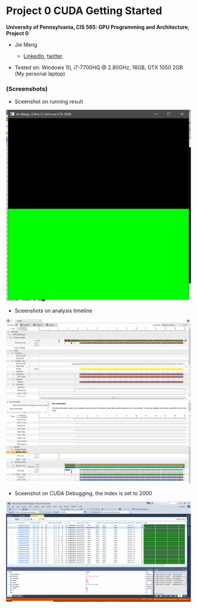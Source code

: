 Project 0 CUDA Getting Started
====================



**University of Pennsylvania, CIS 565: GPU Programming and Architecture, Project 0**



* Jie Meng
  
  * [LinkedIn](https://www.linkedin.com/in/jie-meng/), [twitter](https://twitter.com/JieMeng6).

* Tested on: Windows 10, i7-7700HQ @ 2.80GHz, 16GB, GTX 1050 2GB (My personal laptop)



### (Screenshots)


* Sceenshot on running result


![](images/1.png)

* Sceenshots on analysis timeline


![](images/2.png)
![](images/3.png)
* Sceenshot on CUDA Debugging, the index is set to 2000

![](images/4.png)
